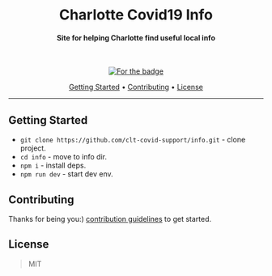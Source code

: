<h1 align="center">Charlotte Covid19 Info</h1>
<h4 align="center">Site for helping Charlotte find useful local info</h4>
  <br>
  <p align="center">
    <a href="https://forthebadge.com">
    <img src="https://img.shields.io/badge/COVID%20--%3E-DEVS-blue?style=for-the-badge" alt="For the badge">
  </p>

<p align="center">
  <a href="#Getting Started">Getting Started</a> •
  <a href="#contributing">Contributing</a> •
  <a href="#license">License</a>
</p>

---

## Getting Started

- `git clone https://github.com/clt-covid-support/info.git` - clone project.
- `cd info` - move to info dir.
- `npm i` - install deps.
- `npm run dev` - start dev env.

## Contributing

Thanks for being you:)
[contribution guidelines](./CONTRIBUTING.md) to get started.

## License

> MIT
